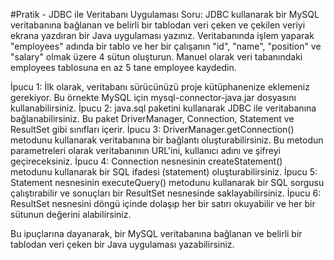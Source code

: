 #Pratik - JDBC ile Veritabanı Uygulaması
Soru: JDBC kullanarak bir MySQL veritabanına bağlanan ve belirli bir tablodan veri çeken ve 
çekilen veriyi ekrana yazdıran bir Java uygulaması yazınız. Veritabanında işlem yaparak "employees" adında bir tablo ve her bir çalışanın "id", "name", "position" ve "salary" olmak üzere 4 sütun oluşturun. 
Manuel olarak veri tabanındaki employees tablosuna en az 5 tane employee kaydedin.


İpucu 1: İlk olarak, veritabanı sürücünüzü proje kütüphanenize eklemeniz gerekiyor. Bu örnekte MySQL için mysql-connector-java.jar dosyasını kullanabilirsiniz.
İpucu 2: java.sql paketini kullanarak JDBC ile veritabanına bağlanabilirsiniz. Bu paket DriverManager, Connection, Statement ve ResultSet gibi sınıfları içerir.
İpucu 3: DriverManager.getConnection() metodunu kullanarak veritabanına bir bağlantı oluşturabilirsiniz. Bu metodun parametreleri olarak veritabanının URL'ini, kullanıcı adını ve şifreyi geçireceksiniz.
İpucu 4: Connection nesnesinin createStatement() metodunu kullanarak bir SQL ifadesi (statement) oluşturabilirsiniz.
İpucu 5: Statement nesnesinin executeQuery() metodunu kullanarak bir SQL sorgusu çalıştırabilir ve sonuçları bir ResultSet nesnesinde saklayabilirsiniz.
İpucu 6: ResultSet nesnesini döngü içinde dolaşıp her bir satırı okuyabilir ve her bir sütunun değerini alabilirsiniz.

Bu ipuçlarına dayanarak, bir MySQL veritabanına bağlanan ve belirli bir tablodan veri çeken bir Java uygulaması yazabilirsiniz.